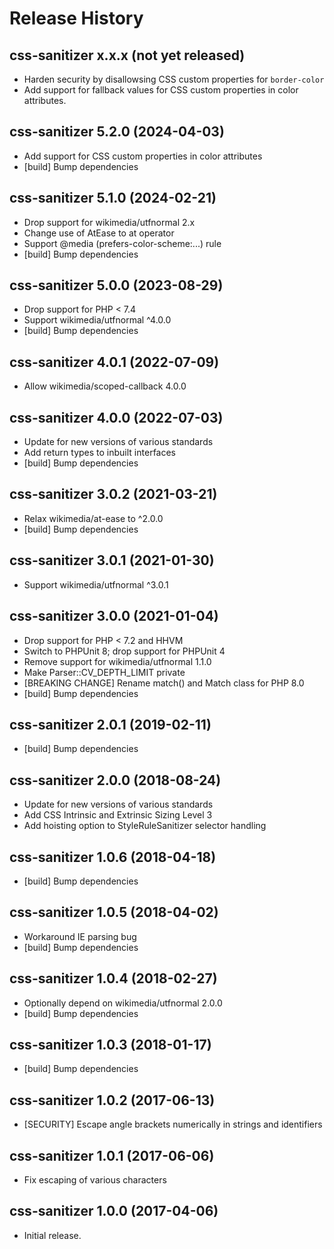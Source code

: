# Release History

## css-sanitizer x.x.x (not yet released)
* Harden security by disallowsing CSS custom properties for `border-color`
* Add support for fallback values for CSS custom properties in color attributes.

## css-sanitizer 5.2.0 (2024-04-03)
* Add support for CSS custom properties in color attributes
* [build] Bump dependencies

## css-sanitizer 5.1.0 (2024-02-21)
* Drop support for wikimedia/utfnormal 2.x
* Change use of AtEase to at operator
* Support @media (prefers-color-scheme:...) rule
* [build] Bump dependencies

## css-sanitizer 5.0.0 (2023-08-29)
* Drop support for PHP < 7.4
* Support wikimedia/utfnormal ^4.0.0
* [build] Bump dependencies

## css-sanitizer 4.0.1 (2022-07-09)
* Allow wikimedia/scoped-callback 4.0.0

## css-sanitizer 4.0.0 (2022-07-03)
* Update for new versions of various standards
* Add return types to inbuilt interfaces
* [build] Bump dependencies

## css-sanitizer 3.0.2 (2021-03-21)
* Relax wikimedia/at-ease to ^2.0.0
* [build] Bump dependencies

## css-sanitizer 3.0.1 (2021-01-30)
* Support wikimedia/utfnormal ^3.0.1

## css-sanitizer 3.0.0 (2021-01-04)
* Drop support for PHP < 7.2 and HHVM
* Switch to PHPUnit 8; drop support for PHPUnit 4
* Remove support for wikimedia/utfnormal 1.1.0
* Make Parser::CV_DEPTH_LIMIT private
* [BREAKING CHANGE] Rename match() and Match class for PHP 8.0
* [build] Bump dependencies

## css-sanitizer 2.0.1 (2019-02-11)
* [build] Bump dependencies

## css-sanitizer 2.0.0 (2018-08-24)
* Update for new versions of various standards
* Add CSS Intrinsic and Extrinsic Sizing Level 3
* Add hoisting option to StyleRuleSanitizer selector handling

## css-sanitizer 1.0.6 (2018-04-18)
* [build] Bump dependencies

## css-sanitizer 1.0.5 (2018-04-02)
* Workaround IE parsing bug
* [build] Bump dependencies

## css-sanitizer 1.0.4 (2018-02-27)
* Optionally depend on wikimedia/utfnormal 2.0.0
* [build] Bump dependencies

## css-sanitizer 1.0.3 (2018-01-17)
* [build] Bump dependencies

## css-sanitizer 1.0.2 (2017-06-13)
* [SECURITY] Escape angle brackets numerically in strings and identifiers

## css-sanitizer 1.0.1 (2017-06-06)
* Fix escaping of various characters

## css-sanitizer 1.0.0 (2017-04-06)
* Initial release.

